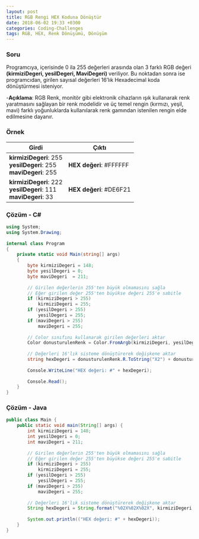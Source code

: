 ```yaml
---
layout: post
title: RGB Rengi HEX Koduna Dönüştür
date: 2018-06-02 19:33 +0300
categories: Coding-Challenges
tags: RGB, HEX, Renk Dönüşümü, Dönüşüm
---
```

### Soru
Programcıya, içerisinde 0 ila 255 değerleri arasında olan 3 farklı RGB değeri **(kirmiziDegeri, yesilDegeri, MaviDegeri)** veriliyor. Bu noktadan sonra ise programcıdan, girilen sayısal değerleri 16’lık Hexadecimal koda dönüştürmesi isteniyor.

-**Açıklama**: RGB Renk, monitör gibi elektronik cihazların ışık kullanarak renk yaratmasını sağlayan bir renk modelidir ve üç temel rengin (kırmızı, yeşil, mavi) farklı yoğunluklarda kullanılarak renk gamından istenilen rengin elde edilmesine dayanır.

### Örnek

| Girdi                                                                  | Çıktı                   |
|------------------------------------------------------------------------|-------------------------|
| **kirmiziDegeri**: 255 <br>**yesilDegeri**: 255<br>**maviDegeri**: 255 | **HEX değeri**: #FFFFFF |
| **kirmiziDegeri**: 222 <br>**yesilDegeri**: 111<br>**maviDegeri**: 33  | **HEX değeri**: #DE6F21 |

### Çözüm - C#
```csharp
using System;
using System.Drawing;
 
internal class Program
{
    private static void Main(string[] args)
    {
        byte kirmiziDegeri = 148;
        byte yesilDegeri = 0;
        byte maviDegeri  = 211;
 
        // Girilen değerlerin 255'ten büyük olmamasını sağla
        // Eğer girilen değer 255'ten büyükse değeri 255'e sabitle
        if (kirmiziDegeri > 255)
            kirmiziDegeri = 255;
        if (yesilDegeri > 255)
            yesilDegeri = 255;
        if (maviDegeri > 255)
            maviDegeri = 255;
 
        // Color sınıfını kullanarak girilen değerleri aktar
        Color donusturulenRenk = Color.FromArgb(kirmiziDegeri, yesilDegeri, maviDegeri);
 
        // Değerleri 16'lık sisteme dönüştürerek değişkene aktar
        string hexDegeri = donusturulenRenk.R.ToString("X2") + donusturulenRenk.G.ToString("X2") + donusturulenRenk.B.ToString("X2");
 
        Console.WriteLine("HEX değeri: #" + hexDegeri);
 
        Console.Read();
    }
}
```

### Çözüm - Java
```java
public class Main {
    public static void main(String[] args) {
        int kirmiziDegeri = 148;
        int yesilDegeri = 0;
        int maviDegeri = 211;
 
        // Girilen değerlerin 255'ten büyük olmamasını sağla
        // Eğer girilen değer 255'ten büyükse değeri 255'e sabitle
        if (kirmiziDegeri > 255)
            kirmiziDegeri = 255;
        if (yesilDegeri > 255)
            yesilDegeri = 255;
        if (maviDegeri > 255)
            maviDegeri = 255;
 
        // Değerleri 16'lık sisteme dönüştürerek değişkene aktar
        String hexDegeri = String.format("%02X%02X%02X", kirmiziDegeri, yesilDegeri, maviDegeri);
 
        System.out.println(("HEX değeri: #" + hexDegeri));
    }
}
```